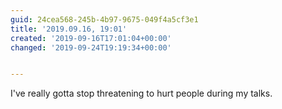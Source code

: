 ```yaml
---
guid: 24cea568-245b-4b97-9675-049f4a5cf3e1
title: '2019.09.16, 19:01'
created: '2019-09-16T17:01:04+00:00'
changed: '2019-09-24T19:19:34+00:00'


---
```


I've really gotta stop threatening to hurt people during my talks. 
